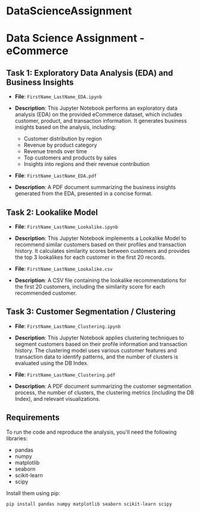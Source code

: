 # DataScienceAssignment


# Data Science Assignment - eCommerce



## Task 1: Exploratory Data Analysis (EDA) and Business Insights

- **File**: `FirstName_LastName_EDA.ipynb`
- **Description**: This Jupyter Notebook performs an exploratory data analysis (EDA) on the provided eCommerce dataset, which includes customer, product, and transaction information. It generates business insights based on the analysis, including:
  - Customer distribution by region
  - Revenue by product category
  - Revenue trends over time
  - Top customers and products by sales
  - Insights into regions and their revenue contribution

- **File**: `FirstName_LastName_EDA.pdf`
- **Description**: A PDF document summarizing the business insights generated from the EDA, presented in a concise format.

## Task 2: Lookalike Model

- **File**: `FirstName_LastName_Lookalike.ipynb`
- **Description**: This Jupyter Notebook implements a Lookalike Model to recommend similar customers based on their profiles and transaction history. It calculates similarity scores between customers and provides the top 3 lookalikes for each customer in the first 20 records.
  
- **File**: `FirstName_LastName_Lookalike.csv`
- **Description**: A CSV file containing the lookalike recommendations for the first 20 customers, including the similarity score for each recommended customer.

## Task 3: Customer Segmentation / Clustering

- **File**: `FirstName_LastName_Clustering.ipynb`
- **Description**: This Jupyter Notebook applies clustering techniques to segment customers based on their profile information and transaction history. The clustering model uses various customer features and transaction data to identify patterns, and the number of clusters is evaluated using the DB Index.

- **File**: `FirstName_LastName_Clustering.pdf`
- **Description**: A PDF document summarizing the customer segmentation process, the number of clusters, the clustering metrics (including the DB Index), and relevant visualizations.

## Requirements

To run the code and reproduce the analysis, you'll need the following libraries:

- pandas
- numpy
- matplotlib
- seaborn
- scikit-learn
- scipy

Install them using pip:

```bash
pip install pandas numpy matplotlib seaborn scikit-learn scipy
